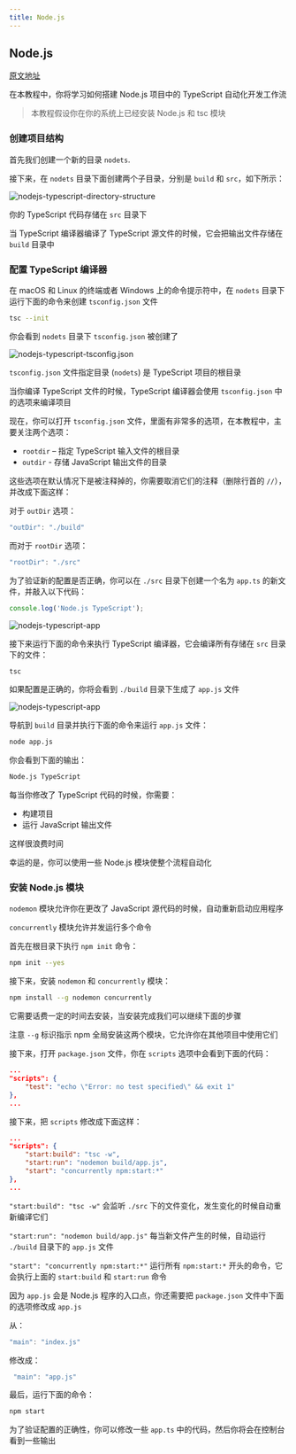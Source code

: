 ```yaml
---
title: Node.js
---
```


## Node.js

[原文地址](https://www.typescripttutorial.net/typescript-tutorial/nodejs-typescript/)

在本教程中，你将学习如何搭建 Node.js 项目中的 TypeScript 自动化开发工作流

> 本教程假设你在你的系统上已经安装 Node.js 和 tsc 模块

### 创建项目结构

首先我们创建一个新的目录 `nodets`.

接下来，在 `nodets` 目录下面创建两个子目录，分别是 `build` 和 `src`，如下所示：

![nodejs-typescript-directory-structure](https://cdn.jsdelivr.net/gh/cody1991/images@master/typescript-tutorial/nodejs-typescript-directory-structure.4buzjj0j3lc0.png)

你的 TypeScript 代码存储在 `src` 目录下

当 TypeScript 编译器编译了 TypeScript 源文件的时候，它会把输出文件存储在 `build` 目录中

### 配置 TypeScript 编译器

在 macOS 和 Linux 的终端或者 Windows 上的命令提示符中，在 `nodets` 目录下运行下面的命令来创建 `tsconfig.json` 文件

```sh
tsc --init
```

你会看到 `nodets` 目录下 `tsconfig.json` 被创建了

![nodejs-typescript-tsconfig.json](https://cdn.jsdelivr.net/gh/cody1991/images@master/typescript-tutorial/nodejs-typescript-tsconfig.json_.jn33hl2u37k.png)

`tsconfig.json` 文件指定目录 (`nodets`) 是 TypeScript 项目的根目录

当你编译 TypeScript 文件的时候，TypeScript 编译器会使用 `tsconfig.json` 中的选项来编译项目

现在，你可以打开 `tsconfig.json` 文件，里面有非常多的选项，在本教程中，主要关注两个选项：

- `rootdir` – 指定 TypeScript 输入文件的根目录
- `outdir` - 存储 JavaScript 输出文件的目录

这些选项在默认情况下是被注释掉的，你需要取消它们的注释（删除行首的 `//`），并改成下面这样：

对于 `outDir` 选项：

```ts
"outDir": "./build"
```

而对于 `rootDir` 选项：

```ts
"rootDir": "./src"
```

为了验证新的配置是否正确，你可以在 `./src` 目录下创建一个名为 `app.ts` 的新文件，并敲入以下代码：

```ts
console.log('Node.js TypeScript');
```

![nodejs-typescript-app](https://cdn.jsdelivr.net/gh/cody1991/images@master/typescript-tutorial/nodejs-typescript-app.ts_.6j9le5sytxs0.png)

接下来运行下面的命令来执行 TypeScript 编译器，它会编译所有存储在 `src` 目录下的文件：

```sh
tsc
```

如果配置是正确的，你将会看到 `./build` 目录下生成了 `app.js` 文件

![nodejs-typescript-app](https://cdn.jsdelivr.net/gh/cody1991/images@master/typescript-tutorial/nodejs-typescript-app.js.4okqve6avca0.png)

导航到 `build` 目录并执行下面的命令来运行 `app.js` 文件：

```sh
node app.js
```

你会看到下面的输出：

```sh
Node.js TypeScript
```

每当你修改了 TypeScript 代码的时候，你需要：

- 构建项目
- 运行 JavaScript 输出文件

这样很浪费时间

幸运的是，你可以使用一些 Node.js 模块使整个流程自动化

### 安装 Node.js 模块

`nodemon` 模块允许你在更改了 JavaScript 源代码的时候，自动重新启动应用程序

`concurrently` 模块允许并发运行多个命令

首先在根目录下执行 `npm init` 命令：

```sh
npm init --yes
```

接下来，安装 `nodemon` 和 `concurrently` 模块：

```sh
npm install --g nodemon concurrently
```

它需要话费一定的时间去安装，当安装完成我们可以继续下面的步骤

注意 `--g` 标识指示 npm 全局安装这两个模块，它允许你在其他项目中使用它们

接下来，打开 `package.json` 文件，你在 `scripts` 选项中会看到下面的代码：

```json
...
"scripts": {
    "test": "echo \"Error: no test specified\" && exit 1"
},
...
```

接下来，把 `scripts` 修改成下面这样：

```json
...
"scripts": {
    "start:build": "tsc -w",
    "start:run": "nodemon build/app.js",
    "start": "concurrently npm:start:*"
},
...
```

`"start:build": "tsc -w"` 会监听 `./src` 下的文件变化，发生变化的时候自动重新编译它们

`"start:run": "nodemon build/app.js"` 每当新文件产生的时候，自动运行 `./build` 目录下的 `app.js` 文件

`"start": "concurrently npm:start:*"` 运行所有 `npm:start:*` 开头的命令，它会执行上面的 `start:build` 和 `start:run` 命令

因为 `app.js` 会是 Node.js 程序的入口点，你还需要把 `package.json` 文件中下面的选项修改成 `app.js`

从：

```ts
"main": "index.js"
```

修改成：

```ts
 "main": "app.js"
```

最后，运行下面的命令：

```sh
npm start
```

为了验证配置的正确性，你可以修改一些 `app.ts` 中的代码，然后你将会在控制台看到一些输出
